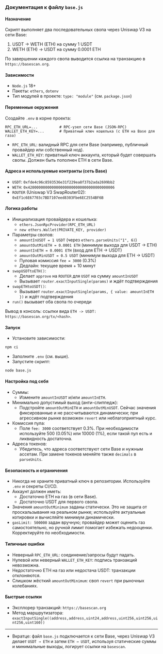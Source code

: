 ### Документация к файлу `base.js`

#### Назначение
Скрипт выполняет два последовательных свопа через Uniswap V3 на сети Base:
1) USDT → WETH (ETH) на сумму 1 USDT
2) WETH (ETH) → USDT на сумму 0.0001 ETH

По завершении каждого свопа выводится ссылка на транзакцию в `https://basescan.org`.

#### Зависимости
- `Node.js` 18+
- Пакеты: `ethers`, `dotenv`
- Тип модулей в проекте: `type: "module"` (см. `package.json`)

#### Переменные окружения
Создайте `.env` в корне проекта:
```env
RPC_ETH_URL=...          # RPC-узел сети Base (JSON-RPC)
WALLET_ETH_KEY=...       # Приватный ключ кошелька (с ETH на Base для газа)
```

- `RPC_ETH_URL`: валидный RPC для сети Base (например, публичный провайдер или собственный нод).
- `WALLET_ETH_KEY`: приватный ключ аккаунта, который будет совершать свопы. Должен быть пополнен ETH в сети Base.

#### Адреса и используемые контракты (сеть Base)
- `USDT`: `0xfde4c96c8593536e31f229ea8f37b2ada2699bb2`
- `WETH`: `0x4200000000000000000000000000000000000006`
- `ROUTER` (Uniswap V3 SwapRouter02): `0xEf1c6E67703c7BD7107eed8303Fbe6EC2554BF6B`

#### Логика работы
- Инициализация провайдера и кошелька:
    - `ethers.JsonRpcProvider(RPC_ETH_URL)`
    - `new ethers.Wallet(PRIVATE_KEY, provider)`
- Параметры свопов:
    - `amountInUSDT = 1 USDT` (через `ethers.parseUnits("1", 6)`)
    - `amountOutMinETH = 0.0001 ETH` (минимум выхода для USDT → ETH)
    - `amountInETH = 0.0001 ETH` (вход для ETH → USDT)
    - `amountOutMinUSDT = 0.5 USDT` (минимум выхода для ETH → USDT)
    - Пуловая комиссия `fee = 3000` (0.3%)
    - Дедлайн: текущее время + 10 минут
- `swapUSDTtoETH()`:
    - Делает `approve` на `ROUTER` для `USDT` на сумму `amountInUSDT`
    - Вызывает `router.exactInputSingle(params)` и ждёт подтверждения
- `swapETHtoUSDT()`:
    - Вызывает `router.exactInputSingle(params, { value: amountInETH })` и ждёт подтверждения
- `run()` вызывает оба свопа по очереди

Вывод в консоль: ссылки вида `ETH -> USDT: https://basescan.org/tx/<hash>`.

#### Запуск
- Установите зависимости:
```bash
npm ci
```
- Заполните `.env` (см. выше).
- Запустите скрипт:
```bash
node base.js
```

#### Настройка под себя
- Суммы:
    - Измените `amountInUSDT` и/или `amountInETH`.
- Минимально допустимый выход (анти-слиппедж):
    - Подстройте `amountOutMinETH` и `amountOutMinUSDT`. Сейчас значения фиксированные и не рассчитываются динамически; при агрессивном рынке возможен `revert` или неблагоприятный курс.
- Комиссия пула:
    - Поле `fee: 3000` соответствует 0.3%. При необходимости используйте 500 (0.05%) или 10000 (1%), если такой пул есть и ликвидность достаточна.
- Адреса токенов:
    - Убедитесь, что адреса соответствуют сети Base и нужным ассетам. При замене токенов меняйте также `decimals` в `parseUnits`.

#### Безопасность и ограничения
- Никогда не храните приватный ключ в репозитории. Используйте `.env` и секреты CI/CD.
- Аккаунт должен иметь:
    - Достаточно ETH на газ (в сети Base).
    - Достаточно USDT для первого свопа.
- Значения `amountOutMinimum` заданы статически. Это не защита от проскальзывания на реальном рынке; используйте актуальные котировки и вычисляйте минимум динамически.
- `gasLimit: 500000` задан вручную; провайдер может оценить газ самостоятельно, но ручной лимит помогает избежать недооценки. Корректируйте по необходимости.

#### Типичные ошибки
- Неверный `RPC_ETH_URL`: соединение/запросы будут падать.
- Нулевой или неверный `WALLET_ETH_KEY`: подпись транзакций невозможна.
- Недостаточно ETH на газ или недостача USDT: транзакции отклоняются.
- Слишком жёсткий `amountOutMinimum`: своп `revert` при рыночных колебаниях.

#### Быстрые ссылки
- Эксплорер транзакций: `https://basescan.org`
- Метод маршрутизатора: `exactInputSingle((address,address,uint24,address,uint256,uint256,uint256,uint160))`
- - -
- Вкратце: файл `base.js` подключается к сети Base, через Uniswap V3 делает `USDT → ETH` и затем `ETH → USDT`, используя статические суммы и минимальные выходы, логирует ссылки на `basescan`.